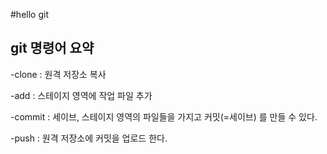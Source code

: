 #hello git

## git 명령어 요약

-clone : 원격 저장소 복사

-add : 스테이지 영역에 작업 파일 추가

-commit : 세이브, 스테이지 영역의 파일들을 가지고 커밋(=세이브) 를 만들 수 있다.

-push : 원격 저장소에 커밋을 업로드 한다.